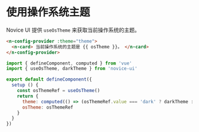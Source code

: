 # 使用操作系统主题

Novice UI 提供 `useOsTheme` 来获取当前操作系统的主题。

```html
<n-config-provider :theme="theme">
  <n-card> 当前操作系统的主题是 {{ osTheme }}。 </n-card>
</n-config-provider>
```

```js
import { defineComponent, computed } from 'vue'
import { useOsTheme, darkTheme } from 'novice-ui'

export default defineComponent({
  setup () {
    const osThemeRef = useOsTheme()
    return {
      theme: computed(() => (osThemeRef.value === 'dark' ? darkTheme : null)),
      osTheme: osThemeRef
    }
  }
})
```
